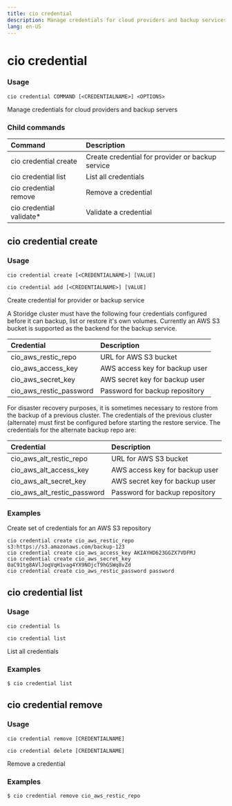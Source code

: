 ```yaml
---
title: cio credential
description: Manage credentials for cloud providers and backup services
lang: en-US
---
```


# cio credential

<h3>Usage</h3>

`cio credential COMMAND [<CREDENTIALNAME>] <OPTIONS>`

Manage credentials for cloud providers and backup servers

<h3>Child commands</h3>

| Command                  | Description                                      |
|:-------------------------|:-------------------------------------------------|
| cio credential create    | Create credential for provider or backup service |
| cio credential list      | List all credentials                             |
| cio credential remove    | Remove a credential                              |
| cio credential validate* | Validate a credential                            |

## cio credential create

<h3>Usage</h3>

`cio credential create [<CREDENTIALNAME>] [VALUE]`

`cio credential add [<CREDENTIALNAME>] [VALUE]`

Create credential for provider or backup service

A Storidge cluster must have the following four credentials configured before it can backup, list or restore it's own volumes. Currently an AWS S3 bucket is supported as the backend for the backup service. 

| Credential               | Description                              |
|:-------------------------|:-----------------------------------------|
| cio_aws_restic_repo      | URL for AWS S3 bucket                    |
| cio_aws_access_key       | AWS access key for backup user           |
| cio_aws_secret_key       | AWS secret key for backup user           |
| cio_aws_restic_password  | Password for backup repository           |


For disaster recovery purposes, it is sometimes necessary to restore from the backup of a previous cluster. The credentials of the previous cluster (alternate) must first be configured before starting the restore service. The credentials for the alternate backup repo are: 

| Credential                   | Description                              |
|:-----------------------------|:-----------------------------------------|
| cio_aws_alt_restic_repo      | URL for AWS S3 bucket                    |
| cio_aws_alt_access_key       | AWS access key for backup user           |
| cio_aws_alt_secret_key       | AWS secret key for backup user           |
| cio_aws_alt_restic_password  | Password for backup repository           |

<h3>Examples</h3>

Create set of credentials for an AWS S3 repository
```
cio credential create cio_aws_restic_repo s3:https://s3.amazonaws.com/backup-123
cio credential create cio_aws_access_key AKIAYHD623GGZX7VDFMJ
cio credential create cio_aws_secret_key 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
cio credential create cio_aws_restic_password password
```

## cio credential list

<h3>Usage</h3>

`cio credential ls`

`cio credential list`

List all credentials

<h3>Examples</h3>

```
$ cio credential list
```

## cio credential remove

<h3>Usage</h3>

`cio credential remove [CREDENTIALNAME]`

`cio credential delete [CREDENTIALNAME]`

Remove a credential

<h3>Examples</h3>

```
$ cio credential remove cio_aws_restic_repo
```
